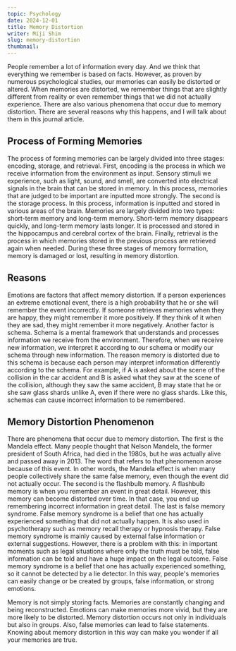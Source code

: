 ```yaml
---
topic: Psychology
date: 2024-12-01
title: Memory Distortion
writer: Miji Shim
slug: memory-distortion
thumbnail: 
---
```

People remember a lot of information every day. And we think that everything we remember is based on facts. However, as proven by numerous psychological studies, our memories can easily be distorted or altered. When memories are distorted, we remember things that are slightly different from reality or even remember things that we did not actually experience. There are also various phenomena that occur due to memory distortion. There are several reasons why this happens, and I will talk about them in this journal article.

## Process of Forming Memories
The process of forming memories can be largely divided into three stages: encoding, storage, and retrieval. First, encoding is the process in which we receive information from the environment as input. Sensory stimuli we experience, such as light, sound, and smell, are converted into electrical signals in the brain that can be stored in memory. In this process, memories that are judged to be important are inputted more strongly. The second is the storage process. In this process, information is inputted and stored in various areas of the brain. Memories are largely divided into two types: short-term memory and long-term memory. Short-term memory disappears quickly, and long-term memory lasts longer. It is processed and stored in the hippocampus and cerebral cortex of the brain. Finally, retrieval is the process in which memories stored in the previous process are retrieved again when needed. During these three stages of memory formation, memory is damaged or lost, resulting in memory distortion.

## Reasons
Emotions are factors that affect memory distortion. If a person experiences an extreme emotional event, there is a high probability that he or she will remember the event incorrectly. If someone retrieves memories when they are happy, they might remember it more positively. If they think of it when they are sad, they might remember it more negatively. Another factor is schema. Schema is a mental framework that understands and processes information we receive from the environment. Therefore, when we receive new information, we interpret it according to our schema or modify our schema through new information. The reason memory is distorted due to this schema is because each person may interpret information differently according to the schema. For example, if A is asked about the scene of the collision in the car accident and B is asked what they saw at the scene of the collision, although they saw the same accident, B may state that he or she saw glass shards unlike A, even if there were no glass shards. Like this, schemas can cause incorrect information to be remembered.

## Memory Distortion Phenomenon
There are phenomena that occur due to memory distortion. The first is the Mandela effect. Many people thought that Nelson Mandela, the former president of South Africa, had died in the 1980s, but he was actually alive and passed away in 2013. The word that refers to that phenomenon arose because of this event. In other words, the Mandela effect is when many people collectively share the same false memory, even though the event did not actually occur. The second is the flashbulb memory. A flashbulb memory is when you remember an event in great detail. However, this memory can become distorted over time. In that case, you end up remembering incorrect information in great detail. The last is false memory syndrome. False memory syndrome is a belief that one has actually experienced something that did not actually happen. It is also used in psychotherapy such as memory recall therapy or hypnosis therapy. False memory syndrome is mainly caused by external false information or external suggestions. However, there is a problem with this: in important moments such as legal situations where only the truth must be told, false information can be told and have a huge impact on the legal outcome. False memory syndrome is a belief that one has actually experienced something, so it cannot be detected by a lie detector. In this way, people's memories can easily change or be created by groups, false information, or strong emotions.

Memory is not simply storing facts. Memories are constantly changing and being reconstructed. Emotions can make memories more vivid, but they are more likely to be distorted. Memory distortion occurs not only in individuals but also in groups. Also, false memories can lead to false statements. Knowing about memory distortion in this way can make you wonder if all your memories are true.